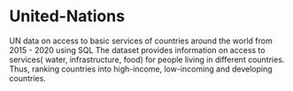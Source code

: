 # United-Nations
UN data on access to basic services of countries around the world from 2015 - 2020 using SQL
The dataset provides information on access to services( water, infrastructure, food) for people living in different countries. Thus, ranking countries into high-income, low-incoming and developing countries.
